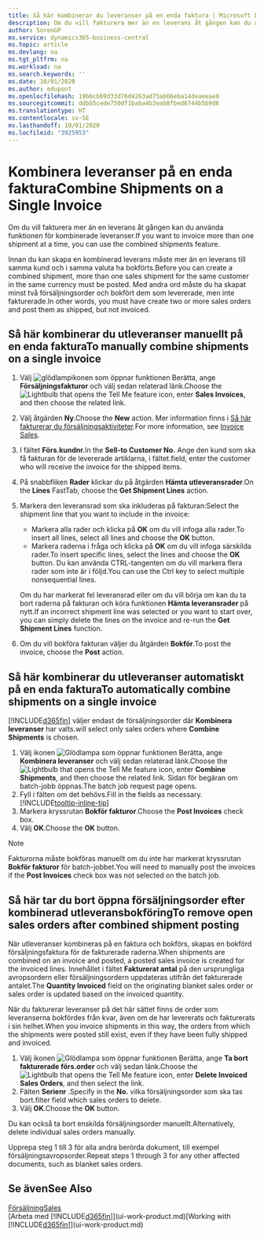 ```yaml
---
title: Så här kombinerar du leveranser på en enda faktura | Microsoft Docs
description: Om du vill fakturera mer än en leverans åt gången kan du använda funktionen för kombinerade leveranser.
author: SorenGP
ms.service: dynamics365-business-central
ms.topic: article
ms.devlang: na
ms.tgt_pltfrm: na
ms.workload: na
ms.search.keywords: ''
ms.date: 10/01/2020
ms.author: edupont
ms.openlocfilehash: 19b6cb69d33d76d4263ad75a666eba14deaeeae8
ms.sourcegitcommit: ddbb5cede750df1baba4b3eab8fbed6744b5b9d6
ms.translationtype: HT
ms.contentlocale: sv-SE
ms.lasthandoff: 10/01/2020
ms.locfileid: "3925953"
---
```

# <a name="combine-shipments-on-a-single-invoice"></a><span data-ttu-id="4f67d-103">Kombinera leveranser på en enda faktura</span><span class="sxs-lookup"><span data-stu-id="4f67d-103">Combine Shipments on a Single Invoice</span></span>
<span data-ttu-id="4f67d-104">Om du vill fakturera mer än en leverans åt gången kan du använda funktionen för kombinerade leveranser.</span><span class="sxs-lookup"><span data-stu-id="4f67d-104">If you want to invoice more than one shipment at a time, you can use the combined shipments feature.</span></span>  

<span data-ttu-id="4f67d-105">Innan du kan skapa en kombinerad leverans måste mer än en leverans till samma kund och i samma valuta ha bokförts.</span><span class="sxs-lookup"><span data-stu-id="4f67d-105">Before you can create a combined shipment, more than one sales shipment for the same customer in the same currency must be posted.</span></span> <span data-ttu-id="4f67d-106">Med andra ord måste du ha skapat minst två försäljningsorder och bokfört dem som levererade, men inte fakturerade.</span><span class="sxs-lookup"><span data-stu-id="4f67d-106">In other words, you must have create two or more sales orders and post them as shipped, but not invoiced.</span></span> 

## <a name="to-manually-combine-shipments-on-a-single-invoice"></a><span data-ttu-id="4f67d-107">Så här kombinerar du utleveranser manuellt på en enda faktura</span><span class="sxs-lookup"><span data-stu-id="4f67d-107">To manually combine shipments on a single invoice</span></span>  
1. <span data-ttu-id="4f67d-108">Välj ![glödlampikonen som öppnar funktionen Berätta](media/ui-search/search_small.png "Berätta vad du vill göra"), ange **Försäljningsfakturor** och välj sedan relaterad länk.</span><span class="sxs-lookup"><span data-stu-id="4f67d-108">Choose the ![Lightbulb that opens the Tell Me feature](media/ui-search/search_small.png "Tell me what you want to do") icon, enter **Sales Invoices**, and then choose the related link.</span></span>  
2. <span data-ttu-id="4f67d-109">Välj åtgärden **Ny**.</span><span class="sxs-lookup"><span data-stu-id="4f67d-109">Choose the **New** action.</span></span> <span data-ttu-id="4f67d-110">Mer information finns i [Så här fakturerar du försäljningsaktiviteter](sales-how-invoice-sales.md).</span><span class="sxs-lookup"><span data-stu-id="4f67d-110">For more information, see [Invoice Sales](sales-how-invoice-sales.md).</span></span>
3. <span data-ttu-id="4f67d-111">I fältet **Förs.kundnr.**</span><span class="sxs-lookup"><span data-stu-id="4f67d-111">In the **Sell-to Customer No.**</span></span> <span data-ttu-id="4f67d-112">Ange den kund som ska få fakturan för de levererade artiklarna, i fältet.</span><span class="sxs-lookup"><span data-stu-id="4f67d-112">field, enter the customer who will receive the invoice for the shipped items.</span></span>  
4. <span data-ttu-id="4f67d-113">På snabbfliken **Rader** klickar du på åtgärden **Hämta utleveransrader**.</span><span class="sxs-lookup"><span data-stu-id="4f67d-113">On the **Lines** FastTab, choose the **Get Shipment Lines** action.</span></span>  
5. <span data-ttu-id="4f67d-114">Markera den leveransrad som ska inkluderas på fakturan:</span><span class="sxs-lookup"><span data-stu-id="4f67d-114">Select the shipment line that you want to include in the invoice:</span></span>  

    - <span data-ttu-id="4f67d-115">Markera alla rader och klicka på **OK** om du vill infoga alla rader.</span><span class="sxs-lookup"><span data-stu-id="4f67d-115">To insert all lines, select all lines and choose the **OK** button.</span></span>  
    - <span data-ttu-id="4f67d-116">Markera raderna i fråga och klicka på **OK** om du vill infoga särskilda rader.</span><span class="sxs-lookup"><span data-stu-id="4f67d-116">To insert specific lines, select the lines and choose the **OK** button.</span></span> <span data-ttu-id="4f67d-117">Du kan använda CTRL-tangenten om du vill markera flera rader som inte är i följd.</span><span class="sxs-lookup"><span data-stu-id="4f67d-117">You can use the Ctrl key to select multiple nonsequential lines.</span></span>  

    <span data-ttu-id="4f67d-118">Om du har markerat fel leveransrad eller om du vill börja om kan du ta bort raderna på fakturan och köra funktionen **Hämta leveransrader** på nytt.</span><span class="sxs-lookup"><span data-stu-id="4f67d-118">If an incorrect shipment line was selected or you want to start over, you can simply delete the lines on the invoice and re-run the **Get Shipment Lines** function.</span></span>  
7. <span data-ttu-id="4f67d-119">Om du vill bokföra fakturan väljer du åtgärden **Bokför**.</span><span class="sxs-lookup"><span data-stu-id="4f67d-119">To post the invoice, choose the **Post** action.</span></span>  

## <a name="to-automatically-combine-shipments-on-a-single-invoice"></a><span data-ttu-id="4f67d-120">Så här kombinerar du utleveranser automatiskt på en enda faktura</span><span class="sxs-lookup"><span data-stu-id="4f67d-120">To automatically combine shipments on a single invoice</span></span>  
[!INCLUDE[d365fin](includes/d365fin_md.md)] <span data-ttu-id="4f67d-121">väljer endast de försäljningsorder där **Kombinera leveranser** har valts.</span><span class="sxs-lookup"><span data-stu-id="4f67d-121">will select only sales orders where **Combine Shipments** is chosen.</span></span> 

1. <span data-ttu-id="4f67d-122">Välj ikonen ![Glödlampa som öppnar funktionen Berätta](media/ui-search/search_small.png "Berätta vad du vill göra"), ange **Kombinera leveranser** och välj sedan relaterad länk.</span><span class="sxs-lookup"><span data-stu-id="4f67d-122">Choose the ![Lightbulb that opens the Tell Me feature](media/ui-search/search_small.png "Tell me what you want to do") icon, enter **Combine Shipments**, and then choose the related link.</span></span> <span data-ttu-id="4f67d-123">Sidan för begäran om batch-jobb öppnas.</span><span class="sxs-lookup"><span data-stu-id="4f67d-123">The batch job request page opens.</span></span>  
2. <span data-ttu-id="4f67d-124">Fyll i fälten om det behövs.</span><span class="sxs-lookup"><span data-stu-id="4f67d-124">Fill in the fields as necessary.</span></span> [!INCLUDE[tooltip-inline-tip](includes/tooltip-inline-tip_md.md)]
3. <span data-ttu-id="4f67d-125">Markera kryssrutan **Bokför fakturor**.</span><span class="sxs-lookup"><span data-stu-id="4f67d-125">Choose the **Post Invoices** check box.</span></span>  
4. <span data-ttu-id="4f67d-126">Välj **OK**.</span><span class="sxs-lookup"><span data-stu-id="4f67d-126">Choose the **OK** button.</span></span>  

> [!NOTE]  
>  <span data-ttu-id="4f67d-127">Fakturorna måste bokföras manuellt om du inte har markerat kryssrutan **Bokför fakturor** för batch-jobbet.</span><span class="sxs-lookup"><span data-stu-id="4f67d-127">You will need to manually post the invoices if the **Post Invoices** check box was not selected on the batch job.</span></span>  

## <a name="to-remove-open-sales-orders-after-combined-shipment-posting"></a><span data-ttu-id="4f67d-128">Så här tar du bort öppna försäljningsorder efter kombinerad utleveransbokföring</span><span class="sxs-lookup"><span data-stu-id="4f67d-128">To remove open sales orders after combined shipment posting</span></span> 
<span data-ttu-id="4f67d-129">När utleveranser kombineras på en faktura och bokförs, skapas en bokförd försäljningsfaktura för de fakturerade raderna.</span><span class="sxs-lookup"><span data-stu-id="4f67d-129">When shipments are combined on an invoice and posted, a posted sales invoice is created for the invoiced lines.</span></span> <span data-ttu-id="4f67d-130">Innehållet i fältet **Fakturerat antal** på den ursprungliga avropsordern eller försäljningsordern uppdateras utifrån det fakturerade antalet.</span><span class="sxs-lookup"><span data-stu-id="4f67d-130">The **Quantity Invoiced** field on the originating blanket sales order or sales order is updated based on the invoiced quantity.</span></span>  

<span data-ttu-id="4f67d-131">När du fakturerar leveranser på det här sättet finns de order som leveranserna bokfördes från kvar, även om de har levererats och fakturerats i sin helhet.</span><span class="sxs-lookup"><span data-stu-id="4f67d-131">When you invoice shipments in this way, the orders from which the shipments were posted still exist, even if they have been fully shipped and invoiced.</span></span>   

1. <span data-ttu-id="4f67d-132">Välj ikonen ![Glödlampa som öppnar funktionen Berätta](media/ui-search/search_small.png "Berätta vad du vill göra"), ange **Ta bort fakturerade förs.order** och välj sedan länk.</span><span class="sxs-lookup"><span data-stu-id="4f67d-132">Choose the ![Lightbulb that opens the Tell Me feature](media/ui-search/search_small.png "Tell me what you want to do") icon, enter **Delete Invoiced Sales Orders**, and then select the link.</span></span>  
2. <span data-ttu-id="4f67d-133">Fälten **Serienr** .</span><span class="sxs-lookup"><span data-stu-id="4f67d-133">Specify in the **No.**</span></span> <span data-ttu-id="4f67d-134">vilka försäljningsorder som ska tas bort.</span><span class="sxs-lookup"><span data-stu-id="4f67d-134">filter field which sales orders to delete.</span></span>  
3. <span data-ttu-id="4f67d-135">Välj **OK**.</span><span class="sxs-lookup"><span data-stu-id="4f67d-135">Choose the **OK** button.</span></span>  

<span data-ttu-id="4f67d-136">Du kan också ta bort enskilda försäljningsorder manuellt.</span><span class="sxs-lookup"><span data-stu-id="4f67d-136">Alternatively, delete individual sales orders manually.</span></span>  

<span data-ttu-id="4f67d-137">Upprepa steg 1 till 3 för alla andra berörda dokument, till exempel försäljningsavropsorder.</span><span class="sxs-lookup"><span data-stu-id="4f67d-137">Repeat steps 1 through 3 for any other affected documents, such as blanket sales orders.</span></span>

## <a name="see-also"></a><span data-ttu-id="4f67d-138">Se även</span><span class="sxs-lookup"><span data-stu-id="4f67d-138">See Also</span></span>  
[<span data-ttu-id="4f67d-139">Försäljning</span><span class="sxs-lookup"><span data-stu-id="4f67d-139">Sales</span></span>](sales-manage-sales.md)  
<span data-ttu-id="4f67d-140">[Arbeta med [!INCLUDE[d365fin](includes/d365fin_md.md)]](ui-work-product.md)</span><span class="sxs-lookup"><span data-stu-id="4f67d-140">[Working with [!INCLUDE[d365fin](includes/d365fin_md.md)]](ui-work-product.md)</span></span>
